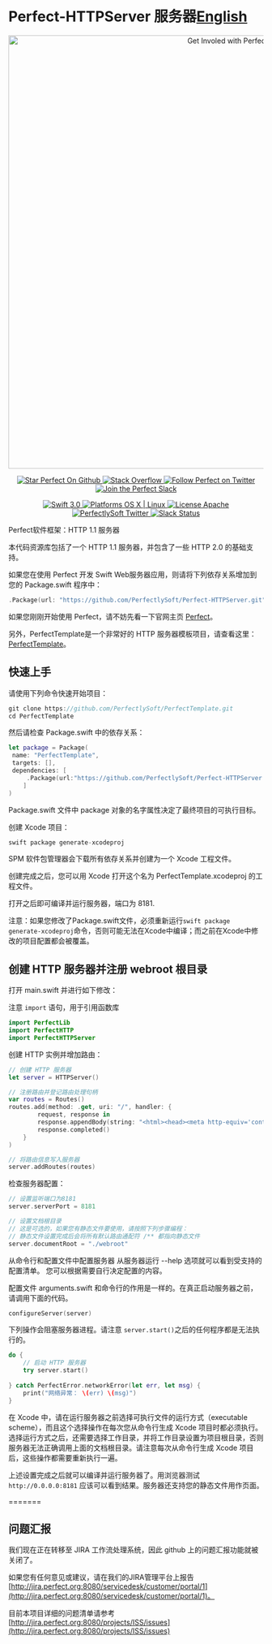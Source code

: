 # Perfect-HTTPServer 服务器[English](README.md)

<p align="center">
    <a href="http://perfect.org/get-involved.html" target="_blank">
        <img src="http://perfect.org/assets/github/perfect_github_2_0_0.jpg" alt="Get Involed with Perfect!" width="854" />
    </a>
</p>

<p align="center">
    <a href="https://github.com/PerfectlySoft/Perfect" target="_blank">
        <img src="http://www.perfect.org/github/Perfect_GH_button_1_Star.jpg" alt="Star Perfect On Github" />
    </a>  
    <a href="http://stackoverflow.com/questions/tagged/perfect" target="_blank">
        <img src="http://www.perfect.org/github/perfect_gh_button_2_SO.jpg" alt="Stack Overflow" />
    </a>  
    <a href="https://twitter.com/perfectlysoft" target="_blank">
        <img src="http://www.perfect.org/github/Perfect_GH_button_3_twit.jpg" alt="Follow Perfect on Twitter" />
    </a>  
    <a href="http://perfect.ly" target="_blank">
        <img src="http://www.perfect.org/github/Perfect_GH_button_4_slack.jpg" alt="Join the Perfect Slack" />
    </a>
</p>

<p align="center">
    <a href="https://developer.apple.com/swift/" target="_blank">
        <img src="https://img.shields.io/badge/Swift-3.0-orange.svg?style=flat" alt="Swift 3.0">
    </a>
    <a href="https://developer.apple.com/swift/" target="_blank">
        <img src="https://img.shields.io/badge/Platforms-OS%20X%20%7C%20Linux%20-lightgray.svg?style=flat" alt="Platforms OS X | Linux">
    </a>
    <a href="http://perfect.org/licensing.html" target="_blank">
        <img src="https://img.shields.io/badge/License-Apache-lightgrey.svg?style=flat" alt="License Apache">
    </a>
    <a href="http://twitter.com/PerfectlySoft" target="_blank">
        <img src="https://img.shields.io/badge/Twitter-@PerfectlySoft-blue.svg?style=flat" alt="PerfectlySoft Twitter">
    </a>
    <a href="http://perfect.ly" target="_blank">
        <img src="http://perfect.ly/badge.svg" alt="Slack Status">
    </a>
</p>

Perfect软件框架：HTTP 1.1 服务器

本代码资源库包括了一个 HTTP 1.1 服务器，并包含了一些 HTTP 2.0 的基础支持。

如果您在使用 Perfect 开发 Swift Web服务器应用，则请将下列依存关系增加到您的 Package.swift 程序中：

``` swift
.Package(url: "https://github.com/PerfectlySoft/Perfect-HTTPServer.git", majorVersion: 2, minor: 0)
```

如果您刚刚开始使用 Perfect，请不妨先看一下官网主页 [Perfect](https://github.com/PerfectlySoft/Perfect)。

另外，PerfectTemplate是一个非常好的 HTTP 服务器模板项目，请查看这里：[PerfectTemplate](https://github.com/PerfectlySoft/PerfectTemplate)。

## 快速上手

请使用下列命令快速开始项目：

``` swift
git clone https://github.com/PerfectlySoft/PerfectTemplate.git
cd PerfectTemplate
```
然后请检查 Package.swift 中的依存关系：

``` swift
let package = Package(
 name: "PerfectTemplate",
 targets: [],
 dependencies: [
     .Package(url:"https://github.com/PerfectlySoft/Perfect-HTTPServer.git", majorVersion: 2, minor: 0)
    ]
)
```

Package.swift 文件中 package 对象的名字属性决定了最终项目的可执行目标。

创建 Xcode 项目：
``` swift
swift package generate-xcodeproj
```

SPM 软件包管理器会下载所有依存关系并创建为一个 Xcode 工程文件。

创建完成之后，您可以用 Xcode 打开这个名为 PerfectTemplate.xcodeproj 的工程文件。

打开之后即可编译并运行服务器，端口为 8181.

注意：如果您修改了Package.swift文件，必须重新运行``` swift package generate-xcodeproj ```命令，否则可能无法在Xcode中编译；而之前在Xcode中修改的项目配置都会被覆盖。

## 创建 HTTP 服务器并注册 webroot 根目录

打开 main.swift 并进行如下修改：

注意 ``` import ``` 语句，用于引用函数库

``` swift
import PerfectLib
import PerfectHTTP
import PerfectHTTPServer
```

创建 HTTP 实例并增加路由：

``` swift
// 创建 HTTP 服务器
let server = HTTPServer()

// 注册路由并登记路由处理句柄
var routes = Routes()
routes.add(method: .get, uri: "/", handler: {
		request, response in
		response.appendBody(string: "<html><head><meta http-equiv='content-type' content='text/html;charset=utf-8'><title>你好，世界！</title></head><body>你好，世界！</body></html>")
		response.completed()
	}
)

// 将路由信息写入服务器
server.addRoutes(routes)
```

检查服务器配置：
``` swift
// 设置监听端口为8181
server.serverPort = 8181

// 设置文档根目录
// 这是可选的，如果您有静态文件要使用，请按照下列步骤编程：
// 静态文件设置完成后会将所有默认路由通配符 /** 都指向静态文件 
server.documentRoot = "./webroot"
```

从命令行和配置文件中配置服务器
从服务器运行 --help 选项就可以看到受支持的配置清单。
您可以根据需要自行决定配置的内容。

配置文件 arguments.swift 和命令行的作用是一样的。在真正启动服务器之前，请调用下面的代码。

``` swift
configureServer(server)
```

下列操作会阻塞服务器进程。请注意 ``` server.start() ```之后的任何程序都是无法执行的。
``` swift
do {
	// 启动 HTTP 服务器
	try server.start()
    
} catch PerfectError.networkError(let err, let msg) {
	print("网络异常： \(err) \(msg)")
}
```

在 Xcode 中，请在运行服务器之前选择可执行文件的运行方式（executable scheme），而且这个选择操作在每次您从命令行生成 Xcode 项目时都必须执行。选择运行方式之后，还需要选择工作目录，并将工作目录设置为项目根目录，否则服务器无法正确调用上面的文档根目录。请注意每次从命令行生成 Xcode 项目后，这些操作都需要重新执行一遍。

上述设置完成之后就可以编译并运行服务器了。用浏览器测试 ```http://0.0.0.0:8181``` 应该可以看到结果。服务器还支持您的静态文件用作页面。



=======
## 问题汇报

我们现在正在转移至 JIRA 工作流处理系统，因此 github 上的问题汇报功能就被关闭了。

如果您有任何意见或建议，请在我们的JIRA管理平台上报告 [http://jira.perfect.org:8080/servicedesk/customer/portal/1](http://jira.perfect.org:8080/servicedesk/customer/portal/1)。

目前本项目详细的问题清单请参考 [http://jira.perfect.org:8080/projects/ISS/issues](http://jira.perfect.org:8080/projects/ISS/issues)

